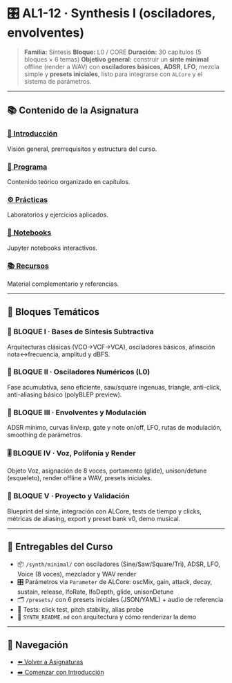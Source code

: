 # 🎛️ AL1-12 · Synthesis I (osciladores, envolventes)

> **Familia:** Síntesis
> **Bloque:** L0 / CORE
> **Duración:** 30 capítulos (5 bloques × 6 temas)
> **Objetivo general:** construir un **sinte minimal** offline (render a WAV) con **osciladores básicos**, **ADSR**, **LFO**, mezcla simple y **presets iniciales**, listo para integrarse con `ALCore` y el sistema de parámetros.

---

## 📚 Contenido de la Asignatura

### [📖 Introducción](introduccion.md)
Visión general, prerrequisitos y estructura del curso.

### [📝 Programa](programa/)
Contenido teórico organizado en capítulos.

### [⚙️ Prácticas](practicas/)
Laboratorios y ejercicios aplicados.

### [📓 Notebooks](notebooks/)
Jupyter notebooks interactivos.

### [📚 Recursos](recursos/)
Material complementario y referencias.

---

## 🎯 Bloques Temáticos

### 🧭 BLOQUE I · Bases de Síntesis Subtractiva
Arquitecturas clásicas (VCO→VCF→VCA), osciladores básicos, afinación nota↔frecuencia, amplitud y dBFS.

### 🧪 BLOQUE II · Osciladores Numéricos (L0)
Fase acumulativa, seno eficiente, saw/square ingenuas, triangle, anti-click, anti-aliasing básico (polyBLEP preview).

### 🧷 BLOQUE III · Envolventes y Modulación
ADSR mínimo, curvas lin/exp, gate y note on/off, LFO, rutas de modulación, smoothing de parámetros.

### 🎚️ BLOQUE IV · Voz, Polifonía y Render
Objeto Voz, asignación de 8 voces, portamento (glide), unison/detune (esqueleto), render offline a WAV, presets iniciales.

### 🚀 BLOQUE V · Proyecto y Validación
Blueprint del sinte, integración con ALCore, tests de tiempo y clicks, métricas de aliasing, export y preset bank v0, demo musical.

---

## 🧾 Entregables del Curso

- 📦 `/synth/minimal/` con osciladores (Sine/Saw/Square/Tri), ADSR, LFO, Voice (8 voces), mezclador y WAV render
- 🎛️ Parámetros via `Parameter` de ALCore: oscMix, gain, attack, decay, sustain, release, lfoRate, lfoDepth, glide, unisonDetune
- 🗂️ `/presets/` con 6 presets iniciales (JSON/YAML) + audio de referencia
- 🧪 Tests: click test, pitch stability, alias probe
- 📄 `SYNTH_README.md` con arquitectura y cómo renderizar la demo

---

## 🔗 Navegación

- [⬅️ Volver a Asignaturas](../)
- [➡️ Comenzar con Introducción](introduccion.md)
